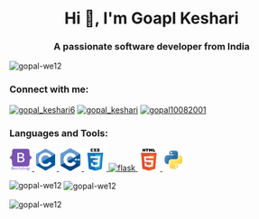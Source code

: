 <h1 align="center">Hi 👋, I'm Goapl Keshari</h1>
<h3 align="center">A passionate software developer from India</h3>

<p align="left"> <img src="https://komarev.com/ghpvc/?username=gopal-we12&label=Profile%20views&color=0e75b6&style=flat" alt="gopal-we12" /> </p>

<h3 align="left">Connect with me:</h3>
<p align="left">
<a href="https://www.codechef.com/users/gopal_keshari6" target="blank"><img align="center" src="https://cdn.jsdelivr.net/npm/simple-icons@3.1.0/icons/codechef.svg" alt="gopal_keshari6" height="30" width="40" /></a>
<a href="https://www.leetcode.com/gopal_keshari" target="blank"><img align="center" src="https://raw.githubusercontent.com/rahuldkjain/github-profile-readme-generator/master/src/images/icons/Social/leet-code.svg" alt="gopal_keshari" height="30" width="40" /></a>
<a href="https://auth.geeksforgeeks.org/user/gopal10082001" target="blank"><img align="center" src="https://raw.githubusercontent.com/rahuldkjain/github-profile-readme-generator/master/src/images/icons/Social/geeks-for-geeks.svg" alt="gopal10082001" height="30" width="40" /></a>
</p>

<h3 align="left">Languages and Tools:</h3>
<p align="left"> <a href="https://getbootstrap.com" target="_blank" rel="noreferrer"> <img src="https://raw.githubusercontent.com/devicons/devicon/master/icons/bootstrap/bootstrap-plain-wordmark.svg" alt="bootstrap" width="40" height="40"/> </a> <a href="https://www.cprogramming.com/" target="_blank" rel="noreferrer"> <img src="https://raw.githubusercontent.com/devicons/devicon/master/icons/c/c-original.svg" alt="c" width="40" height="40"/> </a> <a href="https://www.w3schools.com/cpp/" target="_blank" rel="noreferrer"> <img src="https://raw.githubusercontent.com/devicons/devicon/master/icons/cplusplus/cplusplus-original.svg" alt="cplusplus" width="40" height="40"/> </a> <a href="https://www.w3schools.com/css/" target="_blank" rel="noreferrer"> <img src="https://raw.githubusercontent.com/devicons/devicon/master/icons/css3/css3-original-wordmark.svg" alt="css3" width="40" height="40"/> </a> <a href="https://flask.palletsprojects.com/" target="_blank" rel="noreferrer"> <img src="https://www.vectorlogo.zone/logos/pocoo_flask/pocoo_flask-icon.svg" alt="flask" width="40" height="40"/> </a> <a href="https://www.w3.org/html/" target="_blank" rel="noreferrer"> <img src="https://raw.githubusercontent.com/devicons/devicon/master/icons/html5/html5-original-wordmark.svg" alt="html5" width="40" height="40"/> </a> <a href="https://www.python.org" target="_blank" rel="noreferrer"> <img src="https://raw.githubusercontent.com/devicons/devicon/master/icons/python/python-original.svg" alt="python" width="40" height="40"/> </a> </p>

<p><img align="left" src="https://github-readme-stats.vercel.app/api/top-langs?username=gopal-we12&show_icons=true&locale=en&layout=compact" alt="gopal-we12" /></p>

<p>&nbsp;<img align="center" src="https://github-readme-stats.vercel.app/api?username=gopal-we12&show_icons=true&locale=en" alt="gopal-we12" /></p>

<p><img align="center" src="https://github-readme-streak-stats.herokuapp.com/?user=gopal-we12&" alt="gopal-we12" /></p>
